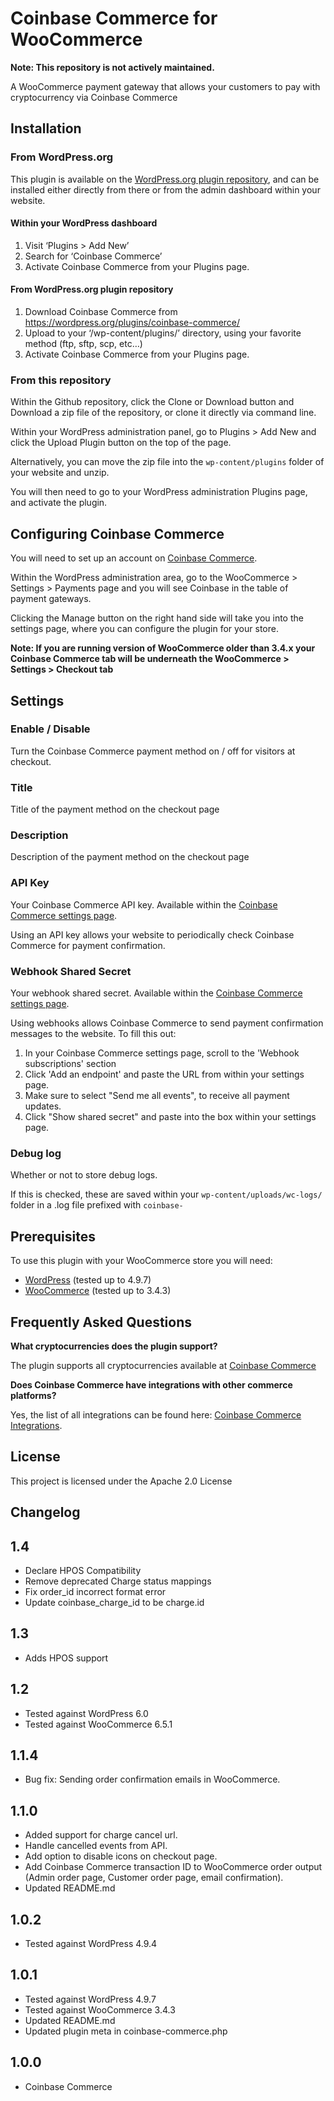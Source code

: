 # Coinbase Commerce for WooCommerce

**Note: This repository is not actively maintained.**

A WooCommerce payment gateway that allows your customers to pay with cryptocurrency via Coinbase Commerce

## Installation

### From WordPress.org

This plugin is available on the [WordPress.org plugin repository], and can be installed either directly from there or from the admin dashboard within your website.

#### Within your WordPress dashboard

1. Visit ‘Plugins > Add New’
2. Search for ‘Coinbase Commerce’
3. Activate Coinbase Commerce from your Plugins page.

#### From WordPress.org plugin repository

1. Download Coinbase Commerce from <https://wordpress.org/plugins/coinbase-commerce/>
2. Upload to your ‘/wp-content/plugins/’ directory, using your favorite method (ftp, sftp, scp, etc…)
3. Activate Coinbase Commerce from your Plugins page.

### From this repository

Within the Github repository, click the Clone or Download button and Download a zip file of the repository, or clone it directly via command line.

Within your WordPress administration panel, go to Plugins > Add New and click the Upload Plugin button on the top of the page.

Alternatively, you can move the zip file into the `wp-content/plugins` folder of your website and unzip.

You will then need to go to your WordPress administration Plugins page, and activate the plugin.

## Configuring Coinbase Commerce

You will need to set up an account on [Coinbase Commerce].

Within the WordPress administration area, go to the WooCommerce > Settings > Payments page and you will see Coinbase in the table of payment gateways.

Clicking the Manage button on the right hand side will take you into the settings page, where you can configure the plugin for your store.

**Note: If you are running version of WooCommerce older than 3.4.x your Coinbase Commerce tab will be underneath the WooCommerce > Settings > Checkout tab**

## Settings

### Enable / Disable

Turn the Coinbase Commerce payment method on / off for visitors at checkout.

### Title

Title of the payment method on the checkout page

### Description

Description of the payment method on the checkout page

### API Key

Your Coinbase Commerce API key. Available within the [Coinbase Commerce settings page].

Using an API key allows your website to periodically check Coinbase Commerce for payment confirmation.

### Webhook Shared Secret

Your webhook shared secret. Available within the [Coinbase Commerce settings page].

Using webhooks allows Coinbase Commerce to send payment confirmation messages to the website. To fill this out:

1. In your Coinbase Commerce settings page, scroll to the 'Webhook subscriptions' section
2. Click 'Add an endpoint' and paste the URL from within your settings page.
3. Make sure to select "Send me all events", to receive all payment updates.
4. Click "Show shared secret" and paste into the box within your settings page.

### Debug log

Whether or not to store debug logs.

If this is checked, these are saved within your `wp-content/uploads/wc-logs/` folder in a .log file prefixed with `coinbase-`

## Prerequisites

To use this plugin with your WooCommerce store you will need:

- [WordPress] (tested up to 4.9.7)
- [WooCommerce] (tested up to 3.4.3)

## Frequently Asked Questions

**What cryptocurrencies does the plugin support?**

The plugin supports all cryptocurrencies available at [Coinbase Commerce]

**Does Coinbase Commerce have integrations with other commerce platforms?**

Yes, the list of all integrations can be found here: [Coinbase Commerce Integrations](https://commerce.coinbase.com/integrate).

## License

This project is licensed under the Apache 2.0 License

## Changelog

## 1.4

- Declare HPOS Compatibility
- Remove deprecated Charge status mappings
- Fix order_id incorrect format error
- Update coinbase_charge_id to be charge.id

## 1.3

- Adds HPOS support

## 1.2

- Tested against WordPress 6.0
- Tested against WooCommerce 6.5.1

## 1.1.4

- Bug fix: Sending order confirmation emails in WooCommerce.

## 1.1.0

- Added support for charge cancel url.
- Handle cancelled events from API.
- Add option to disable icons on checkout page.
- Add Coinbase Commerce transaction ID to WooCommerce order output (Admin order page, Customer order page, email confirmation).
- Updated README.md

## 1.0.2

- Tested against WordPress 4.9.4

## 1.0.1

- Tested against WordPress 4.9.7
- Tested against WooCommerce 3.4.3
- Updated README.md
- Updated plugin meta in coinbase-commerce.php

## 1.0.0

- Coinbase Commerce

[//]: # "Comments for storing reference material in. Stripped out when processing the markdown"
[Coinbase Commerce]: https://commerce.coinbase.com/
[Coinbase Commerce settings page]: https://commerce.coinbase.com/dashboard/settings/
[WooCommerce]: https://woocommerce.com/
[WordPress]: https://wordpress.org/
[WordPress.org plugin repository]: https://wordpress.org/plugins/coinbase-commerce/
